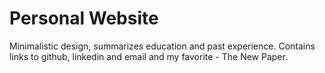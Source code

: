 # Personal Website

Minimalistic design, summarizes education and past experience.
Contains links to github, linkedin and email and my favorite - The New Paper.
